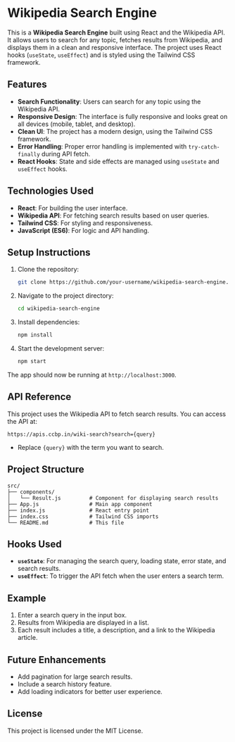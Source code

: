 # Wikipedia Search Engine

This is a **Wikipedia Search Engine** built using React and the Wikipedia API. It allows users to search for any topic, fetches results from Wikipedia, and displays them in a clean and responsive interface. The project uses React hooks (`useState`, `useEffect`) and is styled using the Tailwind CSS framework.

## Features

- **Search Functionality**: Users can search for any topic using the Wikipedia API.
- **Responsive Design**: The interface is fully responsive and looks great on all devices (mobile, tablet, and desktop).
- **Clean UI**: The project has a modern design, using the Tailwind CSS framework.
- **Error Handling**: Proper error handling is implemented with `try-catch-finally` during API fetch.
- **React Hooks**: State and side effects are managed using `useState` and `useEffect` hooks.

## Technologies Used

- **React**: For building the user interface.
- **Wikipedia API**: For fetching search results based on user queries.
- **Tailwind CSS**: For styling and responsiveness.
- **JavaScript (ES6)**: For logic and API handling.

## Setup Instructions

1. Clone the repository:
   ```bash
   git clone https://github.com/your-username/wikipedia-search-engine.git
   ```
2. Navigate to the project directory:
   ```bash
   cd wikipedia-search-engine
   ```
3. Install dependencies:
   ```bash
   npm install
   ```
4. Start the development server:
   ```bash
   npm start
   ```

The app should now be running at `http://localhost:3000`.

## API Reference

This project uses the Wikipedia API to fetch search results. You can access the API at:
```
https://apis.ccbp.in/wiki-search?search={query}
```
- Replace `{query}` with the term you want to search.

## Project Structure

```
src/
├── components/
│   └── Result.js         # Component for displaying search results
├── App.js                # Main app component
├── index.js              # React entry point
├── index.css             # Tailwind CSS imports
└── README.md             # This file
```

## Hooks Used

- **`useState`**: For managing the search query, loading state, error state, and search results.
- **`useEffect`**: To trigger the API fetch when the user enters a search term.

## Example

1. Enter a search query in the input box.
2. Results from Wikipedia are displayed in a list.
3. Each result includes a title, a description, and a link to the Wikipedia article.

## Future Enhancements

- Add pagination for large search results.
- Include a search history feature.
- Add loading indicators for better user experience.

## License

This project is licensed under the MIT License.

